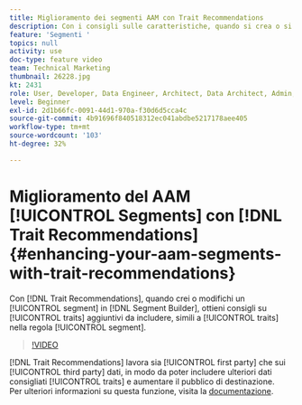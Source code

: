```yaml
---
title: Miglioramento dei segmenti AAM con Trait Recommendations
description: Con i consigli sulle caratteristiche, quando si crea o si modifica un segmento nel Generatore di segmenti, si otterranno consigli su caratteristiche aggiuntive da includere, simili alle caratteristiche incluse nella regola del segmento.
feature: 'Segmenti '
topics: null
activity: use
doc-type: feature video
team: Technical Marketing
thumbnail: 26228.jpg
kt: 2431
role: User, Developer, Data Engineer, Architect, Data Architect, Admin, Leader
level: Beginner
exl-id: 2d1b66fc-0091-44d1-970a-f30d6d5cca4c
source-git-commit: 4b91696f840518312ec041abdbe5217178aee405
workflow-type: tm+mt
source-wordcount: '103'
ht-degree: 32%

---
```


# Miglioramento del AAM [!UICONTROL Segments] con [!DNL Trait Recommendations] {#enhancing-your-aam-segments-with-trait-recommendations}

Con [!DNL Trait Recommendations], quando crei o modifichi un [!UICONTROL segment] in [!DNL Segment Builder], ottieni consigli su [!UICONTROL traits] aggiuntivi da includere, simili a [!UICONTROL traits] nella regola [!UICONTROL segment].

>[!VIDEO](https://video.tv.adobe.com/v/26228/?quality=12)

[!DNL Trait Recommendations] lavora sia  [!UICONTROL first party] che sui  [!UICONTROL third party] dati, in modo da poter includere ulteriori dati consigliati  [!UICONTROL traits] e aumentare il pubblico di destinazione.\
Per ulteriori informazioni su questa funzione, visita la [documentazione](https://experiencecloud.adobe.com/resources/help/en_US/aam/trait-recommendations.html).
